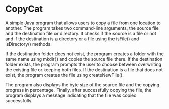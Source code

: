 # CopyCat
A simple Java program that allows users to copy a file from one location to another. The program takes two command-line arguments, the source file and the destination file or directory. It checks if the source is a file or not and if the destination is a directory or a file using the isFile() and isDirectory() methods.

If the destination folder does not exist, the program creates a folder with the same name using mkdir() and copies the source file there. If the destination folder exists, the program prompts the user to choose between overwriting the existing file or keeping both files. If the destination is a file that does not exist, the program creates the file using createNewFile().

The program also displays the byte size of the source file and the copying progress in percentage. Finally, after successfully copying the file, the program displays a message indicating that the file was copied successfully.
